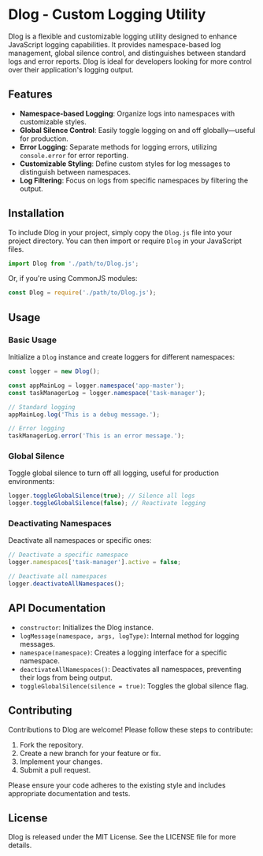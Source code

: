 # Dlog - Custom Logging Utility

Dlog is a flexible and customizable logging utility designed to enhance JavaScript logging capabilities. It provides namespace-based log management, global silence control, and distinguishes between standard logs and error reports. Dlog is ideal for developers looking for more control over their application's logging output.

## Features

- **Namespace-based Logging**: Organize logs into namespaces with customizable styles.
- **Global Silence Control**: Easily toggle logging on and off globally—useful for production.
- **Error Logging**: Separate methods for logging errors, utilizing `console.error` for error reporting.
- **Customizable Styling**: Define custom styles for log messages to distinguish between namespaces.
- **Log Filtering**: Focus on logs from specific namespaces by filtering the output.

## Installation

To include Dlog in your project, simply copy the `Dlog.js` file into your project directory. You can then import or require `Dlog` in your JavaScript files.

```javascript
import Dlog from './path/to/Dlog.js';
```

Or, if you're using CommonJS modules:

```javascript
const Dlog = require('./path/to/Dlog.js');
```

## Usage

### Basic Usage

Initialize a `Dlog` instance and create loggers for different namespaces:

```javascript
const logger = new Dlog();

const appMainLog = logger.namespace('app-master');
const taskManagerLog = logger.namespace('task-manager');

// Standard logging
appMainLog.log('This is a debug message.');

// Error logging
taskManagerLog.error('This is an error message.');
```

### Global Silence

Toggle global silence to turn off all logging, useful for production environments:

```javascript
logger.toggleGlobalSilence(true); // Silence all logs
logger.toggleGlobalSilence(false); // Reactivate logging
```

### Deactivating Namespaces

Deactivate all namespaces or specific ones:

```javascript
// Deactivate a specific namespace
logger.namespaces['task-manager'].active = false;

// Deactivate all namespaces
logger.deactivateAllNamespaces();
```

## API Documentation

- `constructor`: Initializes the Dlog instance.
- `logMessage(namespace, args, logType)`: Internal method for logging messages.
- `namespace(namespace)`: Creates a logging interface for a specific namespace.
- `deactivateAllNamespaces()`: Deactivates all namespaces, preventing their logs from being output.
- `toggleGlobalSilence(silence = true)`: Toggles the global silence flag.

## Contributing

Contributions to Dlog are welcome! Please follow these steps to contribute:

1. Fork the repository.
2. Create a new branch for your feature or fix.
3. Implement your changes.
4. Submit a pull request.

Please ensure your code adheres to the existing style and includes appropriate documentation and tests.

## License

Dlog is released under the MIT License. See the LICENSE file for more details.
